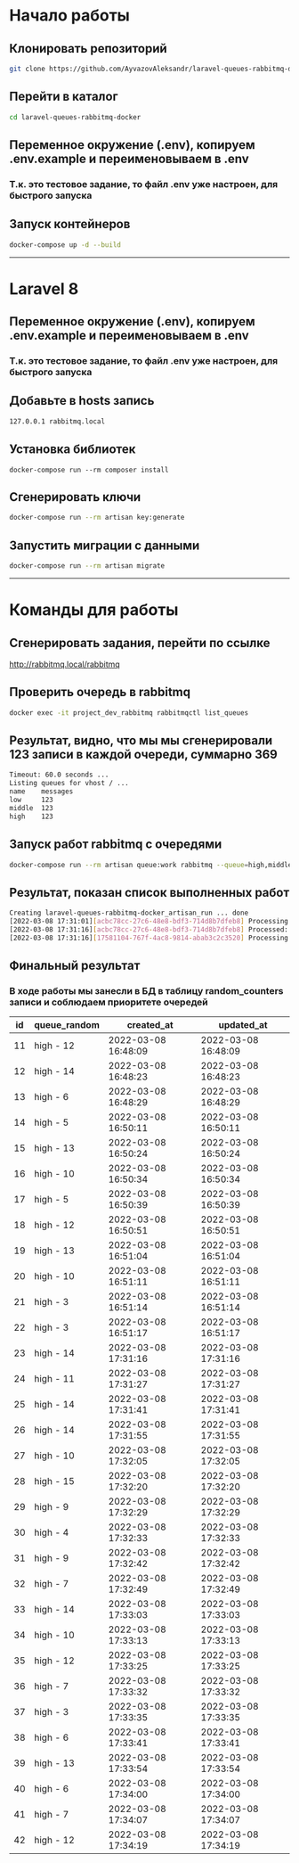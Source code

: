 # Начало работы

## Клонировать репозиторий
```sh
git clone https://github.com/AyvazovAleksandr/laravel-queues-rabbitmq-docker.git
```

## Перейти в каталог
```sh
cd laravel-queues-rabbitmq-docker
```

## Переменное окружение (.env), копируем .env.example и переименовываем в .env
### Т.к. это тестовое задание, то файл .env уже настроен, для быстрого запуска

## Запуск контейнеров
```sh
docker-compose up -d --build
```
---
# Laravel 8
## Переменное окружение (.env), копируем .env.example и переименовываем в .env
### Т.к. это тестовое задание, то файл .env уже настроен, для быстрого запуска


## Добавьте в hosts запись
```sh
127.0.0.1 rabbitmq.local
```


## Установка библиотек
```
docker-compose run --rm composer install
```
## Сгенерировать ключи

```sh
docker-compose run --rm artisan key:generate
```

## Запустить миграции с данными

```sh
docker-compose run --rm artisan migrate
```
---
# Команды для работы

## Сгенерировать задания, перейти по ссылке

http://rabbitmq.local/rabbitmq

## Проверить очередь в rabbitmq
```sh
docker exec -it project_dev_rabbitmq rabbitmqctl list_queues
```
## Результат, видно, что мы мы сгенерировали 123 записи в каждой очереди, суммарно 369
```sh
Timeout: 60.0 seconds ...
Listing queues for vhost / ...
name    messages
low     123
middle  123
high    123
```

## Запуск работ rabbitmq с очередями
```sh
docker-compose run --rm artisan queue:work rabbitmq --queue=high,middle,low
```
## Результат, показан список выполненных работ
```sh
Creating laravel-queues-rabbitmq-docker_artisan_run ... done
[2022-03-08 17:31:01][acbc78cc-27c6-48e8-bdf3-714d8b7dfeb8] Processing: App\Jobs\ProcessPriority
[2022-03-08 17:31:16][acbc78cc-27c6-48e8-bdf3-714d8b7dfeb8] Processed:  App\Jobs\ProcessPriority
[2022-03-08 17:31:16][17581104-767f-4ac8-9814-abab3c2c3520] Processing: App\Jobs\ProcessPriority
```

## Финальный результат
### В ходе работы мы занесли в БД в таблицу random_counters записи и соблюдаем приоритете очередей

| id  | queue_random | created_at          | updated_at          |
| --- | ------------ | ------------------- | ------------------- |
| 11  | high - 12    | 2022-03-08 16:48:09 | 2022-03-08 16:48:09 |
| 12  | high - 14    | 2022-03-08 16:48:23 | 2022-03-08 16:48:23 |
| 13  | high - 6     | 2022-03-08 16:48:29 | 2022-03-08 16:48:29 |
| 14  | high - 5     | 2022-03-08 16:50:11 | 2022-03-08 16:50:11 |
| 15  | high - 13    | 2022-03-08 16:50:24 | 2022-03-08 16:50:24 |
| 16  | high - 10    | 2022-03-08 16:50:34 | 2022-03-08 16:50:34 |
| 17  | high - 5     | 2022-03-08 16:50:39 | 2022-03-08 16:50:39 |
| 18  | high - 12    | 2022-03-08 16:50:51 | 2022-03-08 16:50:51 |
| 19  | high - 13    | 2022-03-08 16:51:04 | 2022-03-08 16:51:04 |
| 20  | high - 10    | 2022-03-08 16:51:11 | 2022-03-08 16:51:11 |
| 21  | high - 3     | 2022-03-08 16:51:14 | 2022-03-08 16:51:14 |
| 22  | high - 3     | 2022-03-08 16:51:17 | 2022-03-08 16:51:17 |
| 23  | high - 14    | 2022-03-08 17:31:16 | 2022-03-08 17:31:16 |
| 24  | high - 11    | 2022-03-08 17:31:27 | 2022-03-08 17:31:27 |
| 25  | high - 14    | 2022-03-08 17:31:41 | 2022-03-08 17:31:41 |
| 26  | high - 14    | 2022-03-08 17:31:55 | 2022-03-08 17:31:55 |
| 27  | high - 10    | 2022-03-08 17:32:05 | 2022-03-08 17:32:05 |
| 28  | high - 15    | 2022-03-08 17:32:20 | 2022-03-08 17:32:20 |
| 29  | high - 9     | 2022-03-08 17:32:29 | 2022-03-08 17:32:29 |
| 30  | high - 4     | 2022-03-08 17:32:33 | 2022-03-08 17:32:33 |
| 31  | high - 9     | 2022-03-08 17:32:42 | 2022-03-08 17:32:42 |
| 32  | high - 7     | 2022-03-08 17:32:49 | 2022-03-08 17:32:49 |
| 33  | high - 14    | 2022-03-08 17:33:03 | 2022-03-08 17:33:03 |
| 34  | high - 10    | 2022-03-08 17:33:13 | 2022-03-08 17:33:13 |
| 35  | high - 12    | 2022-03-08 17:33:25 | 2022-03-08 17:33:25 |
| 36  | high - 7     | 2022-03-08 17:33:32 | 2022-03-08 17:33:32 |
| 37  | high - 3     | 2022-03-08 17:33:35 | 2022-03-08 17:33:35 |
| 38  | high - 6     | 2022-03-08 17:33:41 | 2022-03-08 17:33:41 |
| 39  | high - 13    | 2022-03-08 17:33:54 | 2022-03-08 17:33:54 |
| 40  | high - 6     | 2022-03-08 17:34:00 | 2022-03-08 17:34:00 |
| 41  | high - 7     | 2022-03-08 17:34:07 | 2022-03-08 17:34:07 |
| 42  | high - 12    | 2022-03-08 17:34:19 | 2022-03-08 17:34:19 |
